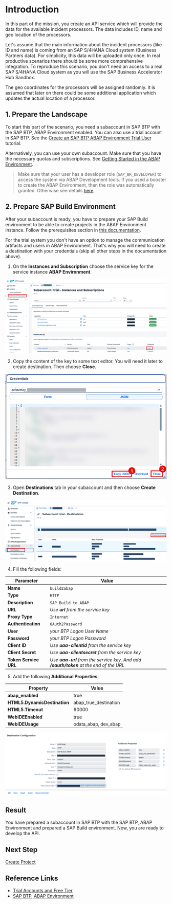 # Introduction

In this part of the mission, you create an API service which will provide the data for the available incident processors. The data includes ID, name and geo location of the processors.

Let's assume that the main information about the incident processors (like ID and name) is coming from an SAP S/4HANA Cloud system (Business Partners data). For simplicity, this data will be uploaded only once. In real productive scenarios there should be some more comprehensive integration. To reproduce this scenario, you don't need an access to a real SAP S/4HANA Cloud system as you will use the SAP Business Accelerator Hub Sandbox.

The geo coordinates for the processors will be assigned randomly. It is assumed that later on there could be some additional application which updates the actual location of a processor.

## 1. Prepare the Landscape

To start this part of the scenario, you need a subaccount in SAP BTP with the SAP BTP, ABAP Environment enabled. You can also use a trial account in SAP BTP. See the [Create an SAP BTP ABAP Environment Trial User](https://developers.sap.com/tutorials/abap-environment-trial-onboarding.html) tutorial.

Alternatively, you can use your own subaccount. Make sure that you have the necessary quotas and subscriptions. See [Getting Started in the ABAP Environment](https://help.sap.com/docs/sap-btp-abap-environment/abap-environment/getting-started-in-abap-environment).

> Make sure that your user has a developer role (`SAP_BR_DEVELOPER`) to access the system via ABAP Development tools. If you used a booster to create the ABAP Environment, then the role was automatically granted. Otherwise see details [here](https://help.sap.com/docs/sap-btp-abap-environment/abap-environment/creation-of-developer-users).

## 2. Prepare SAP Build Environment

After your subaccount is ready, you have to prepare your SAP Build environment to be able to create projects in the ABAP Environment instance. Follow the prerequisites section in [this documentation](https://help.sap.com/docs/build/sap-build-core/create-abap-cloud-project).

For the trial system you don't have an option to manage the communication artifacts and users in ABAP Environment. That's why you will need to create a destination with your credentials (skip all other steps in the documentation above).

  1. On the **Instances and Subscription** choose the service key for the service instance **ABAP Environment**.
  
  ![](./images/abap-service-key.png)

  2. Copy the content of the key to some text editor. You will need it later to create destination. Then choose **Close**.

  ![](./images/copy-key.png)

  3. Open **Destinations** tab in your subaccount and then choose **Create Destination**.

  ![](./images/create-destination.png)

  4. Fill the following fields:

  | **Parameter**           | **Value**                                                   |
  | ----------------------- | ----------------------------------------------------------- |
  | **Name**                | `build2abap`                                                |
  | **Type**                | `HTTP`                                                      |
  | **Description**         | `SAP Build to ABAP`                                         |
  | **URL**                 | *Use **url** from the service key*                          |
  | **Proxy Type**          | `Internet`                                                  |
  | **Authentication**      | `OAuth2Password`                                            |
  | **User**                | *your BTP Logon User Name*                                  |
  | **Password**            | *your BTP Logon Password*                                   |
  | **Client ID**           | *Use **uaa-clientid** from the service key*                 |
  | **Client Secret**       | *Use **uaa-clientsecret** from the service key*             |
  | **Token Service URL**   | *Use **uaa-url** from the service key. And add **/oauth/token** at the end of the URL* |

  5. Add the following **Additional Properties**:

  | **Property**                  | **Value**                                             |
  | ----------------------------- | ----------------------------------------------------- |
  | **abap_enabled**              | true                                                  |
  | **HTML5.DynamicDestination**  | abap_true_destination                                 |
  | **HTML5.Timeout**             | 60000                                                 |
  | **WebIDEEnabled**             | true                                                  |
  | **WebIDEUsage**               | odata_abap, dev_abap                                  |

  ![](./images/ready-destination.png)

## Result
 
You have prepared a subaccount in SAP BTP with the SAP BTP, ABAP Environment and prepared a SAP Build environment. Now, you are ready to develop the API.

## Next Step

[Create Project](../package/README.md)

## Reference Links

- [Trial Accounts and Free Tier](https://help.sap.com/docs/btp/sap-business-technology-platform/trial-accounts-and-free-tier)
- [SAP BTP, ABAP Environment](https://help.sap.com/docs/sap-btp-abap-environment)

